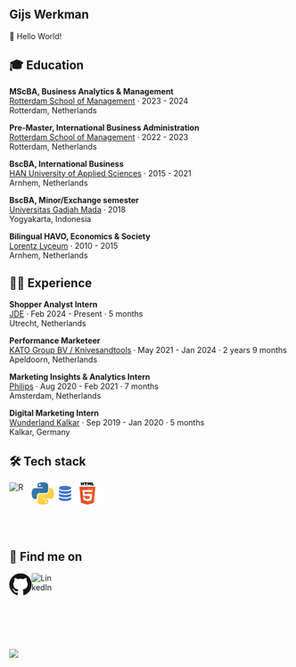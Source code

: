## Gijs Werkman

👋 Hello World!

## 🎓 Education

**MScBA, Business Analytics & Management**  
[Rotterdam School of Management](https://www.rsm.nl/) · 2023 - 2024  
Rotterdam, Netherlands

**Pre-Master, International Business Administration**  
[Rotterdam School of Management](https://www.rsm.nl/) · 2022 - 2023  
Rotterdam, Netherlands

**BscBA, International Business**  
[HAN University of Applied Sciences](https://www.hanuniversity.com/en/) · 2015 - 2021  
Arnhem, Netherlands

**BscBA, Minor/Exchange semester**  
[Universitas Gadjah Mada](https://ugm.ac.id/en/) · 2018  
Yogyakarta, Indonesia

**Bilingual HAVO, Economics & Society**  
[Lorentz Lyceum](https://lorentzlyceum.nl/) · 2010 - 2015  
Arnhem, Netherlands


## 👨‍💻 Experience

**Shopper Analyst Intern**  
[JDE](https://www.jdepeets.com/) · Feb 2024 - Present · 5 months  
Utrecht, Netherlands

**Performance Marketeer**  
[KATO Group BV / Knivesandtools](https://knivesandtools.com/) · May 2021 - Jan 2024 · 2 years 9 months  
Apeldoorn, Netherlands

**Marketing Insights & Analytics Intern**  
[Philips](https://www.philips.com/) · Aug 2020 - Feb 2021 · 7 months  
Amsterdam, Netherlands

**Digital Marketing Intern**  
[Wunderland Kalkar](https://www.wunderlandkalkar.eu/) · Sep 2019 - Jan 2020 · 5 months  
Kalkar, Germany

## 🛠️ Tech stack

<div style="display: inline-block;">
    <a href="https://www.r-project.org/" target="_blank"> 
        <img align="left" alt="R" width="40px" src="https://www.r-project.org/logo/Rlogo.svg"/>
    </a>
    <a href="https://www.python.org/" target="_blank"> 
        <img align="left" alt="Python" width="40px" src="https://github.com/Aakarsh-B/trying-repos/blob/master/python-5.svg?raw=true"/>
    </a>
    <a href="https://www.w3.org/standards/sql/" target="_blank"> 
        <img align="left" alt="SQL" width="40px" src="https://raw.githubusercontent.com/github/explore/80688e429a7d4ef2fca1e82350fe8e3517d3494d/topics/sql/sql.png"/>
    </a>
    <a href="https://www.w3.org/html/" target="_blank"> 
        <img align="left" alt="HTML5" width="40px" src="https://raw.githubusercontent.com/github/explore/80688e429a7d4ef2fca1e82350fe8e3517d3494d/topics/html/html.png"/>
    </a>
</div>
<br />

<br><br>

## 👋 Find me on

<div style="display: inline-block;">
    <a href="https://github.com/GijsWerkman/" style="margin-right: 20px;"> 
        <img align="left" alt="GitHub" width="40px" src="https://raw.githubusercontent.com/github/explore/78df643247d429f6cc873026c0622819ad797942/topics/github/github.png"/>
    </a>
    <a href="https://www.linkedin.com/in/gijs-werkman/" style="margin-left: 20px;"> 
        <img align="left" alt="LinkedIn" width="40px" src="https://content.linkedin.com/content/dam/me/business/en-us/amp/brand-site/v2/bg/LI-Bug.svg.original.svg"/>
    </a>
</div>

<br><br>
<br><br>

<a href="https://visitorbadge.io/status?path=https%3A%2F%2Fgithub.com%2FGijsWerkman">
    <img src="https://api.visitorbadge.io/api/visitors?path=https%3A%2F%2Fgithub.com%2FGijsWerkman&label=Visitors&countColor=%23d9e3f0&style=flat-square" />
</a>
